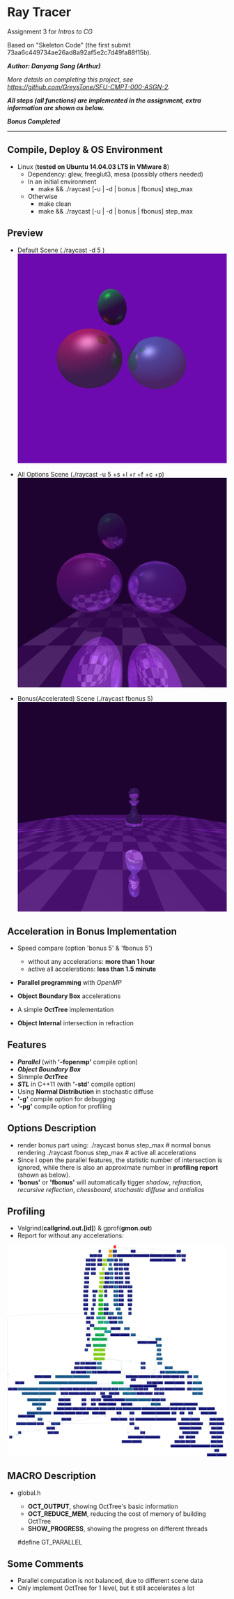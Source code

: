 # Ray Tracer

Assignment 3 for *Intros to CG*

Based on "Skeleton Code" (the first submit 73aa6c449734ae26ad8a92af5e2c7d49fa88f15b).

***Author: Danyang Song (Arthur)***

*More details on completing this project, see https://github.com/GreysTone/SFU-CMPT-000-ASGN-2.*

***All steps (all functions) are implemented in the assignment, extra information are shown as below.***

***Bonus Completed***

******

## Compile, Deploy & OS Environment
* Linux (**tested on Ubuntu 14.04.03 LTS in VMware 8**)
    * Dependency: glew, freeglut3, mesa (possibly others needed)
    * In an initial environment
        * make && ./raycast [-u | -d | bonus | fbonus] step_max
    * Otherwise
        * make clean
        * make && ./raycast [-u | -d | bonus | fbonus] step_max <options>

## Preview
* Default Scene (./raycast -d 5 )
  <img src="default.bmp" />

* All Options Scene (./raycast -u 5 +s +l +r +f +c +p)
  <img src="mine.bmp" />

* Bonus(Accelerated) Scene (./raycast fbonus 5)
  <img src="bonus.bmp" />

## Acceleration in Bonus Implementation
* Speed compare (option 'bonus 5' & 'fbonus 5')
  * without any accelerations: **more than 1 hour**
  * active all accelerations: **less than 1.5 minute**


* **Parallel programming** with *OpenMP*
* **Object Boundary Box** accelerations
* A simple **OctTree** implementation
* **Object Internal** intersection in refraction

## Features
* ***Parallel*** (with **'-fopenmp'** compile option)
* ***Object Boundary Box***
* Simmple ***OctTree***
* ***STL*** in C++11 (with **'-std'** compile option)
* Using **Normal Distribution** in stochastic diffuse
* **'-g'** compile option for debugging
* **'-pg'** compile option for profiling

## Options Description
* render bonus part using:
      ./raycast bonus step_max      # normal bonus rendering
      ./raycast fbonus step_max     # active all accelerations
* Since I open the parallel features, the statistic number of intersection is ignored, while there is also an approximate number in **profiling report** (shown as below).
* **'bonus'** or **'fbonus'** will automatically tigger *shadow*, *refraction*, *recursive reflection*, *chessboard*, *stochastic diffuse* and *antialias*

## Profiling
* Valgrind(**callgrind.out.[id]**) & gprof(**gmon.out**)
* Report for without any accelerations:

<img src="report.png" />

## MACRO Description
* global.h
  * **OCT_OUTPUT**, showing OctTree's basic information
  * **OCT_REDUCE_MEM**, reducing the cost of memory of building OctTree
  * **SHOW_PROGRESS**, showing the progress on different threads

  #define GT_PARALLEL


## Some Comments
* Parallel computation is not balanced, due to different scene data
* Only implement OctTree for 1 level, but it still accelerates a lot
